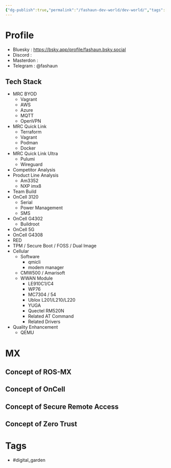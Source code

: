 ```yaml
---
{"dg-publish":true,"permalink":"/fashaun-dev-world/dev-world/","tags":["gardenEntry"],"noteIcon":""}
---
```


# Profile
- Bluesky : https://bsky.app/profile/fashaun.bsky.social
- Discord : 
- Masterdon :
- Telegram : @fashaun

## Tech Stack

- MRC BYOD
	- Vagrant 
	- AWS
	- Azure
	- MQTT
	- OpenVPN
- MRC Quick Link
	- Terraform
	- Vagrant
	- Podman
	- Docker 
- MRC Quick Link Ultra
	- Pulumi
	- Wireguard 
- Competitor Analysis
- Product Line Analysis 
	- Am3352
	- NXP imx8
- Team Build 
- OnCell 3120
	- Serial 
	- Power Management
	- SMS 
- OnCell G4302
	- Buildroot 
- OnCell 5G
- OnCell G4308
- RED
- TPM / Secure Boot / FOSS / Dual Image 
- Cellular 
	- Software
		- qmicli
		- modem manager
	- CMW500 / Amarisoft 
	- WWAN Module 
		- LE910C1/C4
		- WP76
		- MC7304 / 54
		- Ublox L201/L210/L220
		- YUGA
		- Quectel RM520N
		- Related AT Command
		- Related Drivers 
- Quality Enhancement
	- QEMU


# MX

## Concept of ROS-MX

## Concept of OnCell 
## Concept of Secure Remote Access
## Concept of Zero Trust


# Tags
- #digital_garden 